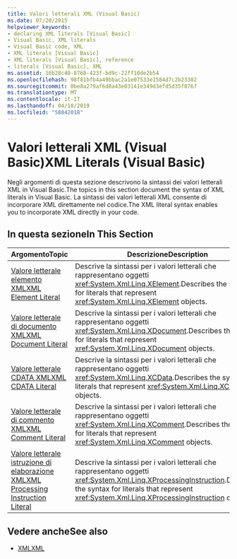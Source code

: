 ```yaml
---
title: Valori letterali XML (Visual Basic)
ms.date: 07/20/2015
helpviewer_keywords:
- declaring XML literals [Visual Basic]
- Visual Basic, XML literals
- Visual Basic code, XML
- XML literals [Visual Basic]
- XML literals [Visual Basic], reference
- literals [Visual Basic], XML
ms.assetid: 16b28c40-8768-423f-bd9c-22ff10de2b54
ms.openlocfilehash: 98f81bfb4a49bbac2a1e07533e1584d7c2b23302
ms.sourcegitcommit: 0be8a279af6d8a43e03141e349d3efd5d35f8767
ms.translationtype: MT
ms.contentlocale: it-IT
ms.lasthandoff: 04/18/2019
ms.locfileid: "58842018"
---
```

# <a name="xml-literals-visual-basic"></a><span data-ttu-id="f95e1-102">Valori letterali XML (Visual Basic)</span><span class="sxs-lookup"><span data-stu-id="f95e1-102">XML Literals (Visual Basic)</span></span>
<span data-ttu-id="f95e1-103">Negli argomenti di questa sezione descrivono la sintassi dei valori letterali XML in Visual Basic.</span><span class="sxs-lookup"><span data-stu-id="f95e1-103">The topics in this section document the syntax of XML literals in Visual Basic.</span></span> <span data-ttu-id="f95e1-104">La sintassi dei valori letterali XML consente di incorporare XML direttamente nel codice.</span><span class="sxs-lookup"><span data-stu-id="f95e1-104">The XML literal syntax enables you to incorporate XML directly in your code.</span></span>  
  
## <a name="in-this-section"></a><span data-ttu-id="f95e1-105">In questa sezione</span><span class="sxs-lookup"><span data-stu-id="f95e1-105">In This Section</span></span>  
  
|<span data-ttu-id="f95e1-106">Argomento</span><span class="sxs-lookup"><span data-stu-id="f95e1-106">Topic</span></span>|<span data-ttu-id="f95e1-107">Descrizione</span><span class="sxs-lookup"><span data-stu-id="f95e1-107">Description</span></span>|  
|-----------|-----------------|  
|[<span data-ttu-id="f95e1-108">Valore letterale elemento XML</span><span class="sxs-lookup"><span data-stu-id="f95e1-108">XML Element Literal</span></span>](../../../visual-basic/language-reference/xml-literals/xml-element-literal.md)|<span data-ttu-id="f95e1-109">Descrive la sintassi per i valori letterali che rappresentano oggetti <xref:System.Xml.Linq.XElement>.</span><span class="sxs-lookup"><span data-stu-id="f95e1-109">Describes the syntax for literals that represent <xref:System.Xml.Linq.XElement> objects.</span></span>|  
|[<span data-ttu-id="f95e1-110">Valore letterale di documento XML</span><span class="sxs-lookup"><span data-stu-id="f95e1-110">XML Document Literal</span></span>](../../../visual-basic/language-reference/xml-literals/xml-document-literal.md)|<span data-ttu-id="f95e1-111">Descrive la sintassi per i valori letterali che rappresentano oggetti <xref:System.Xml.Linq.XDocument>.</span><span class="sxs-lookup"><span data-stu-id="f95e1-111">Describes the syntax for literals that represent <xref:System.Xml.Linq.XDocument> objects.</span></span>|  
|[<span data-ttu-id="f95e1-112">Valore letterale CDATA XML</span><span class="sxs-lookup"><span data-stu-id="f95e1-112">XML CDATA Literal</span></span>](../../../visual-basic/language-reference/xml-literals/xml-cdata-literal.md)|<span data-ttu-id="f95e1-113">Descrive la sintassi per i valori letterali che rappresentano oggetti <xref:System.Xml.Linq.XCData>.</span><span class="sxs-lookup"><span data-stu-id="f95e1-113">Describes the syntax for literals that represent <xref:System.Xml.Linq.XCData> objects.</span></span>|  
|[<span data-ttu-id="f95e1-114">Valore letterale di commento XML</span><span class="sxs-lookup"><span data-stu-id="f95e1-114">XML Comment Literal</span></span>](../../../visual-basic/language-reference/xml-literals/xml-comment-literal.md)|<span data-ttu-id="f95e1-115">Descrive la sintassi per i valori letterali che rappresentano oggetti <xref:System.Xml.Linq.XComment>.</span><span class="sxs-lookup"><span data-stu-id="f95e1-115">Describes the syntax for literals that represent <xref:System.Xml.Linq.XComment> objects.</span></span>|  
|[<span data-ttu-id="f95e1-116">Valore letterale istruzione di elaborazione XML</span><span class="sxs-lookup"><span data-stu-id="f95e1-116">XML Processing Instruction Literal</span></span>](../../../visual-basic/language-reference/xml-literals/xml-processing-instruction-literal.md)|<span data-ttu-id="f95e1-117">Descrive la sintassi per i valori letterali che rappresentano oggetti <xref:System.Xml.Linq.XProcessingInstruction>.</span><span class="sxs-lookup"><span data-stu-id="f95e1-117">Describes the syntax for literals that represent <xref:System.Xml.Linq.XProcessingInstruction> objects.</span></span>|  
  
## <a name="see-also"></a><span data-ttu-id="f95e1-118">Vedere anche</span><span class="sxs-lookup"><span data-stu-id="f95e1-118">See also</span></span>

- [<span data-ttu-id="f95e1-119">XML</span><span class="sxs-lookup"><span data-stu-id="f95e1-119">XML</span></span>](../../../visual-basic/programming-guide/language-features/xml/index.md)

